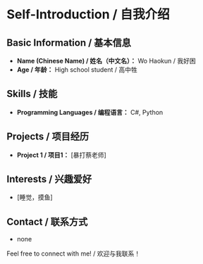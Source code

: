 # Self-Introduction / 自我介绍

## Basic Information / 基本信息
- **Name (Chinese Name) / 姓名（中文名）：** Wo Haokun / 我好困
- **Age / 年龄：** High school student / 高中牲

## Skills / 技能
- **Programming Languages / 编程语言：** C#, Python

## Projects / 项目经历
- **Project 1 / 项目1：** [暴打蔡老师]

## Interests / 兴趣爱好
- [睡觉，摸鱼]

## Contact / 联系方式
- none

Feel free to connect with me! / 欢迎与我联系！ 
